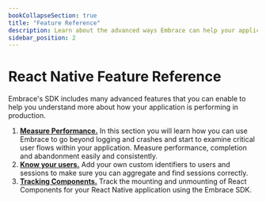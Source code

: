 ```yaml
---
bookCollapseSection: true
title: "Feature Reference"
description: Learn about the advanced ways Embrace can help your application
sidebar_position: 2
---
```


# React Native Feature Reference

Embrace's SDK includes many advanced features that you can enable to help you understand more about
how your application is performing in production.

1. [**Measure Performance.**](/react-native/features/performance-monitoring) In this section you will learn how you can use Embrace to go beyond logging and crashes and start to examine critical user flows within your application. Measure performance, completion and abandonment easily and consistently.
1. [**Know your users.**](/react-native/features/identify-users) Add your own custom identifiers to users and sessions to make sure you can aggregate and find sessions correctly.
1. [**Tracking Components.**](/react-native/features/tracking-components) Track the mounting and unmounting of React Components for your React Native application using the Embrace SDK.
